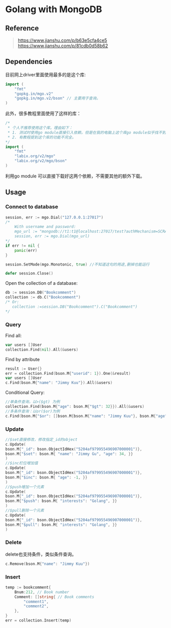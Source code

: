 # Golang with MongoDB
## Reference
> https://www.jianshu.com/p/b63e5cfa4ce5
> https://www.jianshu.com/p/81cdb0d58b62
## Dependencies
目前网上driver里面使用最多的是这个库:
``` go
import (
    "fmt"
    "gopkg.in/mgo.v2" 
    "gopkg.in/mgo.v2/bson" // 主要用于查询。
)
```
此外，很多教程里面使用了这样的库：
``` go
/*
 * 个人不推荐使用这个库。理由如下：
 * 1. 测试时使用go module直接引入依赖。但是在我的电脑上这个库go module似乎找不到对应的package
 * 2. 有教程提到这个库的功能不完全。
*/
import (
    "fmt"
    "labix.org/v2/mgo"
    "labix.org/v2/mgo/bson"
)

```
利用go module 可以直接下载好这两个依赖，不需要其他的额外下载。
## Usage
### Connect to database
``` go
session, err := mgo.Dial("127.0.0.1:27017")
/*
    With username and password:
    mgo_url := "mongodb://t1:t1@localhost:27017/test?authMechanism=SCRAM-SHA-1"
    session, err := mgo.Dial(mgo_url)
*/
if err != nil {
    panic(err)
}

session.SetMode(mgo.Monotonic, true) //不知道这句的用途,删掉也能运行

defer session.Close()
```
Open the collection of a database:
``` go
db := session.DB("Bookcomment")
collection := db.C("Bookcomment")
/* Or: 
   collection :=session.DB("Bookcomment").C("Bookcomment")
*/
```
### Query
Find all:
``` go
var users []User
collection.Find(nil).All(&users)
```
Find by attribute
``` go
result := User{}
err = collection.Find(bson.M{"userid": 1}).One(&result)
var users []User
c.Find(bson.M{"name": "Jimmy Kuu"}).All(&users)
```
Conditional Query:
``` go
//单条件查询，以>($gt) 为例
collection.Find(bson.M{"age": bson.M{"$gt": 32}}).All(&users)
//多条件查询：以or($or)为例
c.Find(bson.M{"$or": []bson.M{bson.M{"name": "Jimmy Kuu"}, bson.M{"age": 31}}}).All(&users)
```
### Update
``` go
//$set直接修改，修改指定_id的object
c.Update(
bson.M{"_id": bson.ObjectIdHex("5204af979955496907000001")},
bson.M{"$set": bson.M{ "name": "Jimmy Gu", "age": 34, }}
)
//$inc栏位增加值
c.Update(
bson.M{"_id": bson.ObjectIdHex("5204af979955496907000001")},
bson.M{"$inc": bson.M{ "age": -1, }}
)
//$push增加一个元素
c.Update(
bson.M{"_id": bson.ObjectIdHex("5204af979955496907000001")},
bson.M{"$push": bson.M{ "interests": "Golang", }}
)
//$pull删除一个元素
c.Update(
bson.M{"_id": bson.ObjectIdHex("5204af979955496907000001")},
bson.M{"$pull": bson.M{ "interests": "Golang", }}
)
```
### Delete
delete也支持条件，类似条件查询。
```go
c.Remove(bson.M{"name": "Jimmy Kuu"})
```
### Insert
``` go
temp := bookcomment{
    Bnum:212, // Book number
    Comment: []string{ // Book comments
        "comment1",
        "comment2",
    },
}
err = collection.Insert(temp)
```
